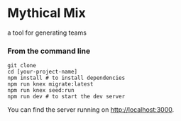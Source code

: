 # Mythical Mix 
a tool for generating teams

### From the command line

```
git clone 
cd [your-project-name]
npm install # to install dependencies
npm run knex migrate:latest
npm run knex seed:run
npm run dev # to start the dev server
```

You can find the server running on [http://localhost:3000](http://localhost:3000).

